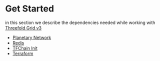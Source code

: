 # Get Started

in this section we describe the dependencies needed while working with [Threefold Grid v3](https://library.threefold.me/info/tfgrid/#/grid/grid_home.md)

- [Planetary Network](grid3_planetary_network)
- [Redis](grid3_redis)
- [TFChain Init](grid3_tfchain_init)
- [Terraform](grid3_terraform)


  